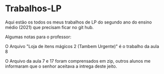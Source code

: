 # Trabalhos-LP

Aqui estão os todos os meus trabalhos de LP do segundo ano do ensino médio (2021) que precisam ficar no git hub.

Algumas notas para o professor:

O Arquivo "Loja de itens mágicos 2 (Tambem Urgente)" é o trabalho da aula 8

O Arquivo da aula 7 e 17 foram comprensados em zip, outros alunos me informaram que o senhor aceitava a intrega deste jeito. 
